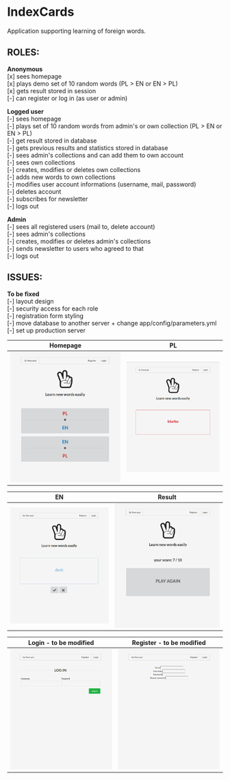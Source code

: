 IndexCards
==========

Application supporting learning of foreign words.

## **ROLES:** 

**Anonymous** 
    <br>[x] sees homepage 
    <br>[x] plays demo set of 10 random words (PL > EN or EN > PL)
    <br>[x] gets result stored in session
    <br>[-] can register or log in (as user or admin)
    
**Logged user** 
    <br>[-] sees homepage 
    <br>[-] plays set of 10 random words from admin's or own collection (PL > EN or EN > PL)
    <br>[-] get result stored in database
    <br>[-] gets previous results and statistics stored in database
    <br>[-] sees admin's collections and can add them to own account
    <br>[-] sees own collections
    <br>[-] creates, modifies or deletes own collections
    <br>[-] adds new words to own collections
    <br>[-] modifies user account informations (username, mail, password)
    <br>[-] deletes account
    <br>[-] subscribes for newsletter
    <br>[-] logs out
    
**Admin**
    <br>[-] sees all registered users (mail to, delete account)
    <br>[-] sees admin's collections
    <br>[-] creates, modifies or deletes admin's collections
    <br>[-] sends newsletter to users who agreed to that
    <br>[-] logs out
    
## **ISSUES:**

**To be fixed**
    <br>[-] layout design
    <br>[-] security access for each role
    <br>[-] registration form styling
    <br>[-] move database to another server + change app/config/parameters.yml
    <br>[-] set up production server

Homepage | PL
------------ | -------------
![IndexCards Homepage](/printscreens/IC_Homepage.png) | ![IndexCards PL](/printscreens/IC_PL.png) 

EN | Result
------------ | -------------
![IndexCards EN](/printscreens/IC_EN.png) | ![IndexCards Result](/printscreens/IC_Result.png) 

Login - to be modified | Register - to be modified
------------ | -------------
![IndexCards Login](/printscreens/IC_Login.png) | ![IndexCards Register](/printscreens/IC_Register.png) 
